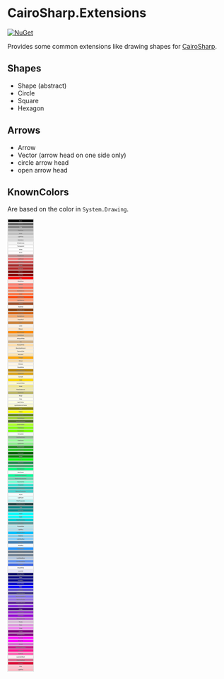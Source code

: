 # CairoSharp.Extensions

[![NuGet](https://img.shields.io/nuget/v/gfoidl.CairoSharp.Extensions.svg?style=flat-square)](https://www.nuget.org/packages/gfoidl.CairoSharp.Extensions/)

Provides some common extensions like drawing shapes for [CairoSharp](https://github.com/gfoidl/CairoSharp).

## Shapes

* Shape (abstract)
* Circle
* Square
* Hexagon

## Arrows

* Arrow
* Vector (arrow head on one side only)
* circle arrow head
* open arrow head

## KnownColors

Are based on the color in `System.Drawing`.

![](../../known_colors.svg)
